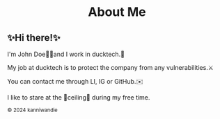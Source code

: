 <h1 align="center"> <b>About Me</b></h1>
<h2>✨Hi there!✨</h2>
<p>I'm John Doe👋🏻and I work in ducktech.🦆</p>
<p>My job at ducktech is to protect the company from any vulnerabilities.⚔️</p>
<p>You can contact me through LI, IG or GitHub.✉️</p>
<p>I like to stare at the 🩵ceiling🩵 during my free time.</p>
        <footer>
            <p><small>&copy; 2024 kanniwandie <small/></p>
        </footer>
